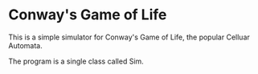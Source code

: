 # Conway's Game of Life

This is a simple simulator for Conway's Game of Life, the popular Celluar Automata.

The program is a single class called Sim.
